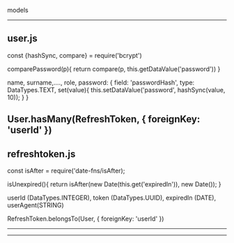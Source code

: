 models
*****************
user.js
---------
const {hashSync, compare} = require('bcrypt')

comparePassword(p){
    return compare(p, this.getDataValue('password'))
}

name, surname,...., role,
password: {
    field: 'passwordHash',
    type: DataTypes.TEXT,
    set(value){
        this.setDataValue('password', hashSync(value, 10));
    }
}

User.hasMany(RefreshToken, {
    foreignKey: 'userId'
})
------------------------------------------------------------
refreshtoken.js
--------------------

const isAfter = require('date-fns/isAfter);

isUnexpired(){
    return isAfter(new Date(this.get('expiredIn')), new Date());
}

userId (DataTypes.INTEGER), token (DataTypes.UUID), expiredIn (DATE), userAgent(STRING)


RefreshToken.belongsTo(User, {
     foreignKey: 'userId'
})


******************************************************************
******************************************************************




